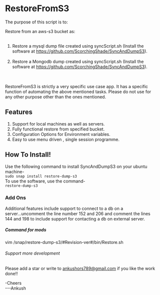 # RestoreFromS3
The purpose of this script is to:

Restore from an aws-s3 bucket as:<br /><br />
1) Restore a mysql dump file created using syncScript.sh (Install the software at https://github.com/ScorchingShade/SyncAndDumpS3).<br /><br />
2) Restore a Mongodb dump created using syncScript.sh (Install the software at https://github.com/ScorchingShade/SyncAndDumpS3).
<br /><br /><br />

RestoreFromS3 is strictly a very specific use case app. It has a specific function of automating the above mentioned tasks.
Please do not use for any other purpose other than the ones mentioned.

## Features
1) Support for local machines as well as servers.
2) Fully functional restore from specified bucket.
3) Configuration Options for Environment variables.
4) Easy to use menu driven , single session programme.

## How To Install!
Use the following command to install SyncAndDumpS3 on your ubuntu machine-<br>
`sudo snap install restore-dump-s3`
<br>
To use the software, use the command-<br>
`restore-dump-s3`



### Add Ons
Additional features include support to connect to a db on a server...uncomment the line number 152 and 206 and comment the lines 144 and 198 to include support for contacting a db on external server.

##### Command for mods
vim /snap/restore-dump-s3/#Revision-ver#/bin/Restore.sh


###### Support more development
Please add a star or write to ankushors789@gmail.com if you like the work done!! 

-Cheers<br>
---Ankush




